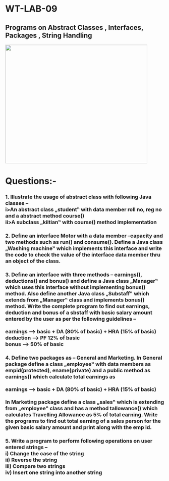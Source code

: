 # WT-LAB-09
<h2>Programs on Abstract Classes , Interfaces, Packages , String Handling</h2>
<img src="https://st2.depositphotos.com/3591429/9860/i/950/depositphotos_98600322-stock-photo-programming-html-concept.jpg" width="450px" height="375px">
<h1>Questions:-</h1>
<h3>1. Illustrate the usage of abstract class with following Java classes – <br>
  i>An abstract class „student‟ with data member roll no, reg no and a abstract method course() <br>
  ii>A subclass „kiitian‟ with course() method implementation</h3>

<h3>2. Define an interface Motor with a data member –capacity and two methods such as run() and consume(). 
Define a Java class „Washing machine‟ which implements this interface and write the code to check the value of the interface data member thru an object of the class.</h3>

<h3>3. Define an interface with three methods – earnings(), deductions() and bonus() and define a Java class „Manager‟ which uses this interface without implementing bonus() method. Also define another Java class „Substaff‟ which extends from „Manager‟ class and implements bonus() method. 
Write the complete program to find out earnings, deduction and bonus of a sbstaff with basic salary amount entered by the user as per the following guidelines –
<br><br>
earnings --> basic + DA (80% of basic) + HRA (15% of basic)
<br>
deduction --> PF 12% of basic
<br>
bonus --> 50% of basic
</h3>

<h3>4. Define two packages as – General and Marketing. 
In General package define a class „employee‟ with data members as empid(protected), ename(private) and a public method as earnings() which calculate total earnings as
<br><br>
earnings --> basic + DA (80% of basic) + HRA (15% of basic)
<br><br>
In Marketing package define a class „sales‟ which is extending from „employee‟ class and has a method tallowance() which calculates Travelling Allowance as 5% of total earning.
Write the programs to find out total earning of a sales person for the given basic salary amount and print along with the emp id.
</h3>

<h3>5. Write a program to perform following operations on user entered strings –
<br>
  i) Change the case of the string
<br>
  ii) Reverse the string
<br>
  iii) Compare two strings
<br>
  iv) Insert one string into another string
</h3>
